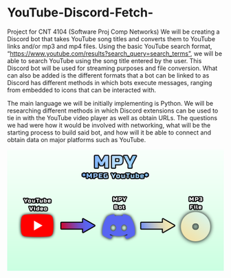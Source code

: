 # YouTube-Discord-Fetch-
Project for CNT 4104 (Software Proj Comp Networks)
We will be creating a Discord bot that takes YouTube song titles and converts them to YouTube links and/or mp3 and mp4 files. Using the basic YouTube search format, “https://www.youtube.com/results?search_query=search_terms”, we will be able to search YouTube using the song title entered by the user. This Discord bot will be used for streaming purposes and file conversion. What can also be added is the different formats that a bot can be linked to as Discord has different methods in which bots execute messages, ranging from embedded to icons that can be interacted with. 

The main language we will be initially implementing is Python. We will be researching different methods in which Discord extensions can be used to tie in with the YouTube video player as well as obtain URLs. The questions we had were how it would be involved with networking, what will be the starting process to build said bot, and how will it be able to connect and obtain data on major platforms such as YouTube.  

 ![screenshot](BotVisual.png)
